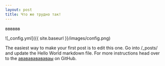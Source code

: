 ```yaml
---
layout: post
title: Что же трудно так!
---
```


вввввв


![_config.yml]({{ site.baseurl }}/images/config.png)

The easiest way to make your first post is to edit this one. Go into /_posts/ and update the Hello World markdown file. 
For more instructions head over to the [ававававававаы](https://github.com/barryclark/jekyll-now) on GitHub.
